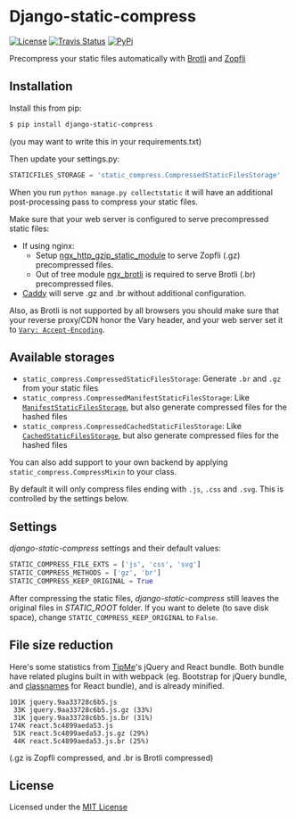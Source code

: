 # Django-static-compress

[![License](https://img.shields.io/badge/license-MIT-blue.svg)](LICENSE)
[![Travis Status](https://travis-ci.org/whs/django-static-compress.svg)](https://travis-ci.org/whs/django-static-compress)
[![PyPi](https://img.shields.io/pypi/v/django-static-compress.svg)](https://pypi.python.org/pypi/django-static-compress)

Precompress your static files automatically with [Brotli](https://github.com/google/brotli) and [Zopfli](https://github.com/obp/zopfli)

## Installation

Install this from pip:

```sh
$ pip install django-static-compress
```

(you may want to write this in your requirements.txt)

Then update your settings.py:

```py
STATICFILES_STORAGE = 'static_compress.CompressedStaticFilesStorage'
```

When you run `python manage.py collectstatic` it will have an additional post-processing pass to compress your static files.

Make sure that your web server is configured to serve precompressed static files:

- If using nginx:
  - Setup [ngx_http_gzip_static_module](https://nginx.org/en/docs/http/ngx_http_gzip_static_module.html) to serve Zopfli (.gz) precompressed files.
  - Out of tree module [ngx_brotli](https://github.com/google/ngx_brotli) is required to serve Brotli (.br) precompressed files.
- [Caddy](https://caddyserver.com) will serve .gz and .br without additional configuration.

Also, as Brotli is not supported by all browsers you should make sure that your reverse proxy/CDN honor the Vary header, and your web server set it to [`Vary: Accept-Encoding`](https://blog.stackpath.com/accept-encoding-vary-important).

## Available storages

- `static_compress.CompressedStaticFilesStorage`: Generate `.br` and `.gz` from your static files
- `static_compress.CompressedManifestStaticFilesStorage`: Like [`ManifestStaticFilesStorage`](https://docs.djangoproject.com/en/1.11/ref/contrib/staticfiles/#manifeststaticfilesstorage), but also generate compressed files for the hashed files
- `static_compress.CompressedCachedStaticFilesStorage`: Like [`CachedStaticFilesStorage`](https://docs.djangoproject.com/en/1.11/ref/contrib/staticfiles/#cachedstaticfilesstorage), but also generate compressed files for the hashed files

You can also add support to your own backend by applying `static_compress.CompressMixin` to your class.

By default it will only compress files ending with `.js`, `.css` and `.svg`. This is controlled by the settings below.

## Settings

_django-static-compress_ settings and their default values:

```py
STATIC_COMPRESS_FILE_EXTS = ['js', 'css', 'svg']
STATIC_COMPRESS_METHODS = ['gz', 'br']
STATIC_COMPRESS_KEEP_ORIGINAL = True
```

After compressing the static files, _django-static-compress_ still leaves the original files in _STATIC_ROOT_ folder. If you want to delete (to save disk space), change `STATIC_COMPRESS_KEEP_ORIGINAL` to `False`.

## File size reduction

Here's some statistics from [TipMe](https://tipme.in.th)'s jQuery and React bundle. Both bundle have related plugins built in with webpack (eg. Bootstrap for jQuery bundle, and [classnames](https://github.com/JedWatson/classnames) for React bundle), and is already minified.

```
101K jquery.9aa33728c6b5.js
 33K jquery.9aa33728c6b5.js.gz (33%)
 31K jquery.9aa33728c6b5.js.br (31%)
174K react.5c4899aeda53.js
 51K react.5c4899aeda53.js.gz (29%)
 44K react.5c4899aeda53.js.br (25%)
```

(.gz is Zopfli compressed, and .br is Brotli compressed)

## License

Licensed under the [MIT License](LICENSE)
